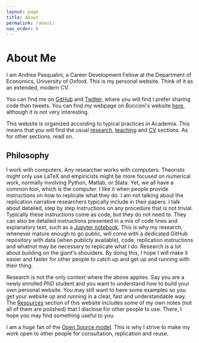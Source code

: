 ```yaml
---
layout: page
title: About
permalink: /about/
nav_order: 6
---
```


# About Me

I am Andrea Pasqualini, a Career Development Fellow at the Department of Economics, University of Oxford.
This is my personal website.
Think of it as an extended, modern CV.

You can find me on [GitHub](https://github.com/apsql/) and [Twitter](https://twitter.com/apsql), where you will find I prefer sharing code than tweets.
You can find my webpage on Bocconi's website [here](http://didattica.unibocconi.eu/docenti/cv.php?rif=185848&cognome=PASQUALINI&nome=ANDREA), although it is not very interesting.

This website is organized according to typical practices in Academia.
This means that you will find the usual [research](research.md), [teaching](teaching.md) and [CV](cv.md) sections.
As for other sections, read on.


## Philosophy

I work with computers.
Any researcher works with computers.
Theorists might only use LaTeX and empiricists might be more focused on numerical work, normally involving Python, Matlab, or Stata.
Yet, we all have a common tool, which is the computer.
I like it when people provide instructions on how to replicate what they do.
I am not talking about the replication narrative researchers typically include in their papers.
I talk about detailed, step by step instructions on any procedure that is not trivial.
Typically these instructions come as code, but they do not need to.
They can also be detailed instructions presented in a mix of code lines and explanatory text, such as a [Jupyter notebook](https://github.com/jupyter/jupyter/wiki/A-gallery-of-interesting-Jupyter-Notebooks#data-driven-journalism).
This is why my research, whenever mature enough to go public, will come with a dedicated GitHub repository with data (when publicly available), code, replication instructions and whatnot may be necessary to replicate what I do.
Research is a lot about building on the giant's shoulders.
By doing this, I hope I will make it easier and faster for other people to catch up and get up and running with their thing.

Research is not the only context where the above applies.
Say you are a newly enrolled PhD student and you want to understand how to build your own personal website.
You may still want to have some examples so you get your website up and running in a clear, fast and understandable way.
The [Resources](resources.md) section of this website includes some of my own notes (not all of them are polished) that I disclose for other people to use.
There, I hope you may find something useful to you.

I am a huge fan of the [Open Source model](https://en.wikipedia.org/wiki/Open-source_model).
This is why I strive to make my work open to other people for consultation, replication and reuse.
